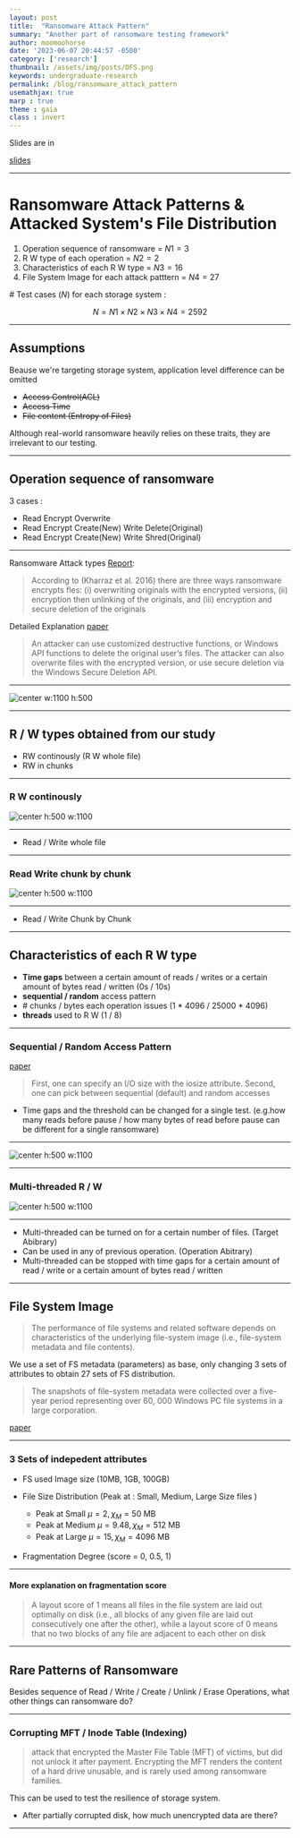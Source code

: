 ```yaml
---
layout: post
title:  "Ransomware Attack Pattern"
summary: "Another part of ransomware testing framework"
author: moomoohorse
date: '2023-06-07 20:44:57 -0500'
category: ['research']
thumbnail: /assets/img/posts/DFS.png
keywords: undergraduate-research
permalink: /blog/ransomware_attack_pattern
usemathjax: true
marp : true
theme : gaia 
class : invert
---
```


<style>
img[alt~="center"] {
  display: block;
  margin: 0 auto;
}
</style>

Slides are in 

[slides](../assets/slides/rans_attack_pattern.pdf)

---

# Ransomware Attack Patterns & Attacked System's File Distribution

1. Operation sequence of ransomware = $N1 = 3$ 
2. R W type of each operation       = $N2 = 2$
3. Characteristics of each R W type = $N3 = 16$
4. File System Image for each attack patttern = $N4 = 27$

\# Test cases ($N$) for each storage system :

$$
N = N1 \times N2 \times N3 \times N4 = 2592
$$


---


## Assumptions

Beause we're targeting storage system, application level difference can be omitted 

- ~~Access Control(ACL)~~
- ~~Access Time~~
- ~~File content (Entropy of Files)~~

Although real-world ransomware heavily relies on these traits, they are irrelevant to our testing.


---

## Operation sequence of ransomware

3 cases :
- Read Encrypt Overwrite
- Read Encrypt Create(New) Write Delete(Original)
- Read Encrypt Create(New) Write Shred(Original)

---

Ransomware Attack types [Report](https://crimesciencejournal.biomedcentral.com/articles/10.1186/s40163-019-0097-9): 

> According to (Kharraz et al. 2016) there are three ways ransomware encrypts fles: (i) overwriting originals with the encrypted versions, (ii) encryption then unlinking of the originals, and (iii) encryption and secure deletion of the originals

Detailed Explanation [paper](https://www.usenix.org/system/files/conference/usenixsecurity16/sec16_paper_kharraz.pdf)

> An attacker can use customized destructive functions, or Windows API functions to delete the original user’s files. The attacker can also overwrite files with the encrypted version, or use secure deletion via the Windows Secure Deletion API.


---

![center w:1100 h:500](../assets/img/posts/rans_att1.png)



---


## R / W types obtained from our study

- RW continously (R W whole file)
- RW in chunks

---

### R W continously 

![center h:500 w:1100](../assets/img/posts/reovw.png)

---

- Read / Write whole file


---


### Read Write chunk by chunk

![center h:500 w:1100](../assets/img/posts/rwcc.png)


---

- Read / Write Chunk by Chunk 

---

## Characteristics of each R W type 

- **Time gaps** between a certain amount of reads / writes or a certain amount of bytes read / written (0s / 10s)
- **sequential / random** access pattern 
- \# chunks / bytes each operation issues (1 * 4096 / 25000 * 4096)
- **threads** used to R W (1 / 8)
---

### Sequential / Random Access Pattern

[paper](https://www.usenix.org/system/files/login/articles/login_spring16_02_tarasov.pdf)

> First, one can specify an I/O size with the iosize attribute. Second, one can pick between sequential (default) and random accesses
- Time gaps and the threshold can be changed for a single test. (e.g.how many reads before pause / how many bytes of read before pause can be different for a single ransomware) 

---

![center h:500 w:1100](../assets/img/posts/rwccc.png)




---

### Multi-threaded R / W


![center h:500 w:1100](../assets/img/posts/rwmtt.png)

---

- Multi-threaded can be turned on for a certain number of files. (Target Abibrary)
- Can be used in any of previous operation. (Operation Abitrary)
- Multi-threaded can be stopped with time gaps for a certain amount of read / write or a certain amount of bytes read / written

--- 

## File System Image

> The performance of file systems and related software depends on characteristics of the underlying file-system image (i.e., file-system metadata and file contents).

We use a set of FS metadata (parameters) as base, only changing 3 sets of attributes to obtain 27 sets of FS distribution.

> The snapshots of file-system metadata were collected over a five-year period representing over 60, 000 Windows PC file systems in a large corporation.

[paper](https://www.usenix.org/legacy/events/fast09/tech/full_papers/agrawal/agrawal.pdf)

---

### 3 Sets of indepedent attributes 

* FS used Image size  (10MB, 1GB, 100GB)
* File Size Distribution (Peak at : Small, Medium, Large Size files )
  * Peak at Small $\mu = 2, \chi_M = 50\ \text{MB}$
  * Peak at Medium $\mu = 9.48, \chi_M = 512\ \text{MB}$
  * Peak at Large $\mu = 15, \chi_M = 4096\ \text{MB}$

* Fragmentation Degree (score = 0, 0.5, 1)

---

#### More explanation on fragmentation score

> A layout score of 1 means all files in the file system are laid out optimally on disk (i.e., all blocks of any given file are laid out consecutively one after the other), while a layout score of 0 means that no two blocks of any file are adjacent to each other on disk


---


## Rare Patterns of Ransomware

Besides sequence of Read / Write / Create / Unlink / Erase Operations, what other things can ransomware do?

---

### Corrupting MFT / Inode Table (Indexing)

> attack that encrypted the Master File Table (MFT) of victims, but did not unlock it after payment. Encrypting the MFT renders the content of a hard drive unusable, and is rarely used among ransomware families. 


This can be used to test the resilience of storage system.

- After partially corrupted disk, how much unencrypted data are there?


---
